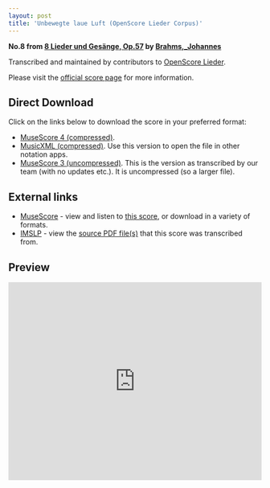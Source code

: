 ```yaml
---
layout: post
title: 'Unbewegte laue Luft (OpenScore Lieder Corpus)'
---
```


__No.8 from [8 Lieder und Gesänge, Op.57](https://fourscoreandmore.org/OpenScore/Brahms%2C_Johannes/8_Lieder_und_Ges%C3%A4nge%2C_Op.57/) by [Brahms,_Johannes](https://fourscoreandmore.org/OpenScore/Brahms%2C_Johannes)__

Transcribed and maintained by contributors to [OpenScore Lieder].

Please visit the [official score page] for more information.

[official score page]: https://musescore.com/openscore-lieder-corpus/scores/5155459
[OpenScore Lieder]: https://musescore.com/openscore-lieder-corpus

## Direct Download

Click on the links below to download the score in your preferred format:
- [MuseScore 4 (compressed)](https://fourscoreandmore.org/OpenScore/Brahms%2C_Johannes/8_Lieder_und_Ges%C3%A4nge%2C_Op.57/8_Unbewegte_laue_Luft.mscz).
- [MusicXML (compressed)](https://fourscoreandmore.org/OpenScore/Brahms%2C_Johannes/8_Lieder_und_Ges%C3%A4nge%2C_Op.57/8_Unbewegte_laue_Luft.mxl). Use this version to open the file in other notation apps.
- [MuseScore 3 (uncompressed)](https://raw.githubusercontent.com/OpenScore/Lieder/refs/heads/main/scores/Brahms%2C_Johannes/8_Lieder_und_Ges%C3%A4nge%2C_Op.57/8_Unbewegte_laue_Luft/lc5155459.mscx). This is the version as transcribed by our team (with no updates etc.). It is uncompressed (so a larger file).

## External links

- [MuseScore] - view and listen to [this score][MuseScore], or download in a variety of formats.
- [IMSLP] - view the [source PDF file(s)][IMSLP] that this score was transcribed from.

[MuseScore]: https://musescore.com/score/5155459
[IMSLP]: https://imslp.org/wiki/Special:ReverseLookup/81926

## Preview

<iframe width="100%" height="394" src="https://musescore.com/openscore-lieder-corpus/scores/5155459/embed" frameborder="0" allowfullscreen allow="autoplay; fullscreen"></iframe>
